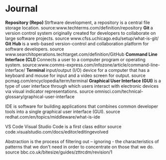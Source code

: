 # Journal
<strong>
Repository (Repo) </strong>Strftware development, a repository is a central file storage location. source:www.techterms.com/definition/repository


<strong>
Git </strong> a version control system originally created for developers to collaborate on large software projects. source www.cfss.uchicago.edu/setup/what-is-git/


<strong>  
  Git Hub </strong>is a web-based version-control and collaboration platform for software developers. source www.searchitoperations.techtarget.com/definition/GitHub

 <strong>
Command Line Interface (CLI) </strong>Connects a user to a computer program or operating system. source:www.comms-express.com/infozone/article/command-line-interface/

<strong>
Terminal </strong> input/output (I/O) device for a computer that has a keyboard and mouse for input and a video screen for output. source pcmag.com/encyclopedia/term/terminal
<strong>
Graphical User Interface (GUI) </strong> is a type of user interface through which users interact with electronic devices via visual indicator representations. source omnisci.com/technical-glossary/graphical-user-interface

IDE is software for building applications that combines common developer tools into a single graphical user interface (GUI). source redhat.com/en/topics/middleware/what-is-ide

VS Code Visual Studio Code is a first class editor source code.visualstudio.com/docs/editor/editingevolved

Abstraction is the process of filtering out – ignoring - the characteristics of patterns that we don't need in order to concentrate on those that we do. source bbc.co.uk/bitesize/guides/zttrcdm/revision/1

